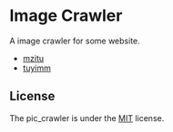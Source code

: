 
# Image Crawler

A image crawler for some website.

- [mzitu](http://www.mzitu.com/)
- [tuyimm](http://www.tuyimm.vip/)

## License

The pic_crawler is under the [MIT](https://github.com/firejq/mzitu_crawler/blob/master/LICENSE) license.




